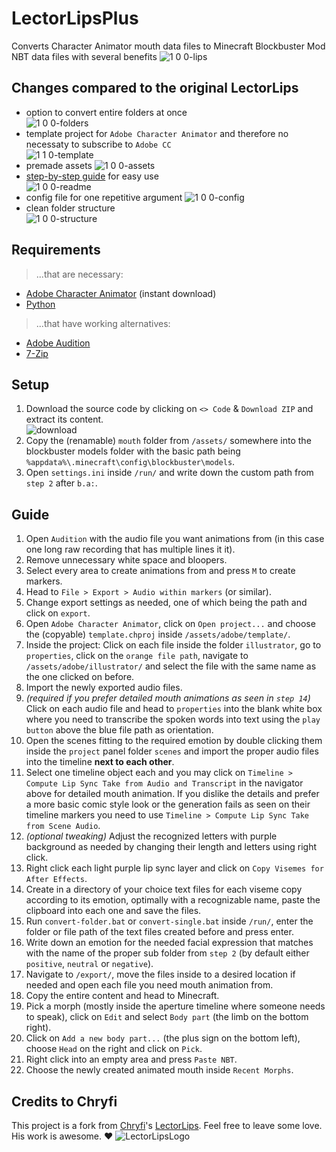 # LectorLipsPlus

Converts Character Animator mouth data files to Minecraft Blockbuster Mod NBT data files with several benefits
![1 0 0-lips](https://github.com/user-attachments/assets/0dfc4a00-32ee-4836-a140-36584105f178)

## Changes compared to the original LectorLips

- option to convert entire folders at once\
![1 0 0-folders](https://github.com/user-attachments/assets/6a145327-b157-44e5-b1e3-434e93915868)
- template project for `Adobe Character Animator` and therefore no necessaty to subscribe to `Adobe CC`\
![1 1 0-template](https://github.com/user-attachments/assets/c26714a6-5a8e-4833-85cd-daefe607ef22)
- premade assets
![1 0 0-assets](https://github.com/user-attachments/assets/321d3f17-24db-4a43-87f5-68375af8fdd7)
- [step-by-step guide](https://github.com/ItsLeMax/LectorLipsPlus?tab=readme-ov-file#setup) for easy use\
![1 0 0-readme](https://github.com/user-attachments/assets/c9090e9f-822f-4b7a-8116-28feb01e6c75)
- config file for one repetitive argument
![1 0 0-config](https://github.com/user-attachments/assets/055a7c25-c2d0-47c3-9003-68bb73eb7c85)
- clean folder structure\
![1 0 0-structure](https://github.com/user-attachments/assets/6877cc6b-169c-40f5-96e8-b890c819a0d9)

## Requirements

> ...that are necessary:
- [Adobe Character Animator](https://creativecloud.adobe.com/apps/download/character-animator) (instant download)
- [Python](https://www.python.org/downloads/)
> ...that have working alternatives:
- [Adobe Audition](https://www.adobe.com/de/creativecloud/plans.html)
- [7-Zip](https://7-zip.de/download.html)

## Setup

1. Download the source code by clicking on `<> Code` & `Download ZIP` and extract its content.\
![download](https://github.com/ItsLeMax/File-Mass-Renaming/assets/80857459/847b4ed1-b820-4479-8a0b-a48bcfe55108)
2. Copy the (renamable) `mouth` folder from `/assets/` somewhere into the blockbuster models folder with the basic path being `%appdata%\.minecraft\config\blockbuster\models`.
3. Open `settings.ini` inside `/run/` and write down the custom path from `step 2` after `b.a:`.

## Guide

1. Open `Audition` with the audio file you want animations from (in this case one long raw recording that has multiple lines it it).
2. Remove unnecessary white space and bloopers.
3. Select every area to create animations from and press `M` to create markers.
4. Head to `File > Export > Audio within markers` (or similar).
5. Change export settings as needed, one of which being the path and click on `export`.
6. Open `Adobe Character Animator`, click on `Open project...` and choose the (copyable) `template.chproj` inside `/assets/adobe/template/`.
7. Inside the project: Click on each file inside the folder `illustrator`, go to `properties`, click on the `orange file path`, navigate to `/assets/adobe/illustrator/` and select the file with the same name as the one clicked on before.
8. Import the newly exported audio files.
9. *(required if you prefer detailed mouth animations as seen in `step 14`)* Click on each audio file and head to `properties` into the blank white box where you need to transcribe the spoken words into text using the `play button` above the blue file path as orientation.
10. Open the scenes fitting to the required emotion by double clicking them inside the `project` panel folder `scenes` and import the proper audio files into the timeline **next to each other**.
11. Select one timeline object each and you may click on `Timeline > Compute Lip Sync Take from Audio and Transcript` in the navigator above for detailed mouth animation. If you dislike the details and prefer a more basic comic style look or the generation fails as seen on their timeline markers you need to use `Timeline > Compute Lip Sync Take from Scene Audio`.
12. *(optional tweaking)* Adjust the recognized letters with purple background as needed by changing their length and letters using right click.
13. Right click each light purple lip sync layer and click on `Copy Visemes for After Effects`.
14. Create in a directory of your choice text files for each viseme copy according to its emotion, optimally with a recognizable name, paste the clipboard into each one and save the files.
15. Run `convert-folder.bat` or `convert-single.bat` inside `/run/`, enter the folder or file path of the text files created before and press enter.
16. Write down an emotion for the needed facial expression that matches with the name of the proper sub folder from `step 2` (by default either `positive`, `neutral` or `negative`).
17. Navigate to `/export/`, move the files inside to a desired location if needed and open each file you need mouth animation from.
18. Copy the entire content and head to Minecraft.
19. Pick a morph (mostly inside the aperture timeline where someone needs to speak), click on `Edit` and select `Body part` (the limb on the bottom right).
20. Click on `Add a new body part...` (the plus sign on the bottom left), choose `Head` on the right and click on `Pick`.
21. Right click into an empty area and press `Paste NBT`.
22. Choose the newly created animated mouth inside `Recent Morphs`.

## Credits to Chryfi

This project is a fork from [Chryfi](https://github.com/Chryfi/)'s [LectorLips](https://github.com/Chryfi/LectorLips). Feel free to leave some love. His work is awesome. ❤️
![LectorLipsLogo](https://github.com/user-attachments/assets/bba99c8f-8ad1-491c-a918-d70b8306cef6)